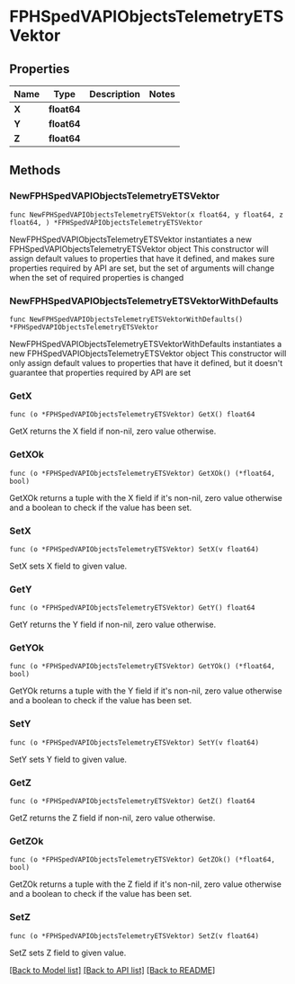 # FPHSpedVAPIObjectsTelemetryETSVektor

## Properties

Name | Type | Description | Notes
------------ | ------------- | ------------- | -------------
**X** | **float64** |  | 
**Y** | **float64** |  | 
**Z** | **float64** |  | 

## Methods

### NewFPHSpedVAPIObjectsTelemetryETSVektor

`func NewFPHSpedVAPIObjectsTelemetryETSVektor(x float64, y float64, z float64, ) *FPHSpedVAPIObjectsTelemetryETSVektor`

NewFPHSpedVAPIObjectsTelemetryETSVektor instantiates a new FPHSpedVAPIObjectsTelemetryETSVektor object
This constructor will assign default values to properties that have it defined,
and makes sure properties required by API are set, but the set of arguments
will change when the set of required properties is changed

### NewFPHSpedVAPIObjectsTelemetryETSVektorWithDefaults

`func NewFPHSpedVAPIObjectsTelemetryETSVektorWithDefaults() *FPHSpedVAPIObjectsTelemetryETSVektor`

NewFPHSpedVAPIObjectsTelemetryETSVektorWithDefaults instantiates a new FPHSpedVAPIObjectsTelemetryETSVektor object
This constructor will only assign default values to properties that have it defined,
but it doesn't guarantee that properties required by API are set

### GetX

`func (o *FPHSpedVAPIObjectsTelemetryETSVektor) GetX() float64`

GetX returns the X field if non-nil, zero value otherwise.

### GetXOk

`func (o *FPHSpedVAPIObjectsTelemetryETSVektor) GetXOk() (*float64, bool)`

GetXOk returns a tuple with the X field if it's non-nil, zero value otherwise
and a boolean to check if the value has been set.

### SetX

`func (o *FPHSpedVAPIObjectsTelemetryETSVektor) SetX(v float64)`

SetX sets X field to given value.


### GetY

`func (o *FPHSpedVAPIObjectsTelemetryETSVektor) GetY() float64`

GetY returns the Y field if non-nil, zero value otherwise.

### GetYOk

`func (o *FPHSpedVAPIObjectsTelemetryETSVektor) GetYOk() (*float64, bool)`

GetYOk returns a tuple with the Y field if it's non-nil, zero value otherwise
and a boolean to check if the value has been set.

### SetY

`func (o *FPHSpedVAPIObjectsTelemetryETSVektor) SetY(v float64)`

SetY sets Y field to given value.


### GetZ

`func (o *FPHSpedVAPIObjectsTelemetryETSVektor) GetZ() float64`

GetZ returns the Z field if non-nil, zero value otherwise.

### GetZOk

`func (o *FPHSpedVAPIObjectsTelemetryETSVektor) GetZOk() (*float64, bool)`

GetZOk returns a tuple with the Z field if it's non-nil, zero value otherwise
and a boolean to check if the value has been set.

### SetZ

`func (o *FPHSpedVAPIObjectsTelemetryETSVektor) SetZ(v float64)`

SetZ sets Z field to given value.



[[Back to Model list]](../README.md#documentation-for-models) [[Back to API list]](../README.md#documentation-for-api-endpoints) [[Back to README]](../README.md)


